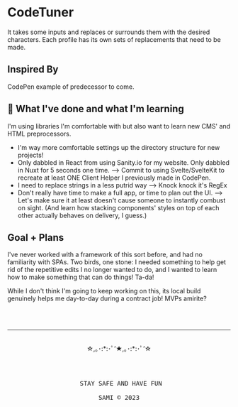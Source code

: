 # CodeTuner

It takes some inputs and replaces or surrounds them with the desired characters.
Each profile has its own sets of replacements that need to be made.

## Inspired By
CodePen example of predecessor to come.

## 🔖 What I've done and what I'm learning

I'm using libraries I'm comfortable with but also want to learn new CMS' and HTML preprocessors.

- I'm way more comfortable settings up the directory structure for new projects!
- Only dabbled in React from using Sanity.io for my website. Only dabbled in Nuxt for 5 seconds one time. --> Commit to using Svelte/SvelteKit to recreate at least ONE Client Helper I previously made in CodePen.
- I need to replace strings in a less putrid way --> Knock knock it's RegEx
- Don't really have time to make a full app, or time to plan out the UI. --> Let's make sure it at least doesn't cause someone to instantly combust on sight. (And learn how stacking components' styles on top of each other actually behaves on delivery, I guess.)

## Goal + Plans

I've never worked with a framework of this sort before, and had no familiarity with SPAs. Two birds, one stone: I needed something to help get rid of the repetitive edits I no longer wanted to do, and I wanted to learn how to make something that can do things! Ta-da!

While I don't think I'm going to keep working on this, its local build genuinely helps me day-to-day during a contract job! MVPs amirite?


<br><br>
<hr>
<p align="center"><br>☆,｡･:*:･ﾟ’★,｡･:*:･ﾟ’☆<br><br></p><pre> <p align="center"> STAY SAFE AND HAVE FUN<br><br>SAMI &copy; 2023</p></pre>



